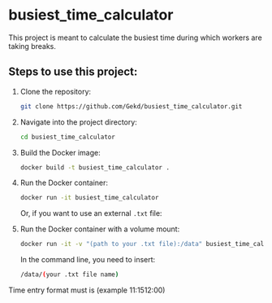 # busiest_time_calculator

This project is meant to calculate the busiest time during which workers are taking breaks.

## Steps to use this project:

1. Clone the repository:
    ```sh
    git clone https://github.com/Gekd/busiest_time_calculator.git
    ```

2. Navigate into the project directory:
    ```sh
    cd busiest_time_calculator
    ```

3. Build the Docker image:
    ```sh
    docker build -t busiest_time_calculator .
    ```

4. Run the Docker container:
    ```sh
    docker run -it busiest_time_calculator
    ```

   Or, if you want to use an external `.txt` file:

4. Run the Docker container with a volume mount:
    ```sh
    docker run -it -v "(path to your .txt file):/data" busiest_time_calculator
    ```
   
   In the command line, you need to insert:
    ```sh
    /data/(your .txt file name)
    ```

Time entry format must is <start time><end time> (example 11:1512:00)

